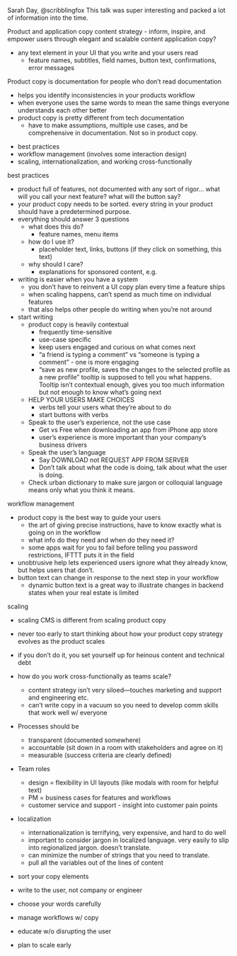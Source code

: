 Sarah Day, @scribblingfox
This talk was super interesting and packed a lot of information into the time.

Product and application copy
content strategy - inform, inspire, and empower users through elegant and scalable content
application copy? 
* any text element in your UI that you write and your users read
  * feature names, subtitles, field names, button text, confirmations, error messages

Product copy is documentation for people who don’t read documentation

* helps you identify inconsistencies in your products workflow
* when everyone uses the same words to mean the same things everyone understands each other better
* product copy is pretty different from tech documentation
  * have to make assumptions, multiple use cases, and be comprehensive in documentation. Not so in product copy.

- best practices
- workflow management (involves some interaction design)
- scaling, internationalization, and working cross-functionally

best practices

- product full of features, not documented with any sort of rigor... what will you call your next feature? what will the button say?
- your product copy needs to be sorted. every string in your product should have a predetermined purpose.
- everything should answer 3 questions
    - what does this do?
        - feature names, menu items
    - how do I use it?
        - placeholder text, links, buttons (if they click on something, this text)
    - why should I care?
        - explanations for sponsored content, e.g.
- writing is easier when you have a system
    - you don’t have to reinvent a UI copy plan every time a feature ships
    - when scaling happens, can’t spend as much time on individual features
    - that also helps other people do writing when you’re not around
- start writing
    - product copy is heavily contextual
        - frequently time-sensitive
        - use-case specific
        - keep users engaged and curious on what comes next
        - “a friend is typing a comment” vs “someone is typing a comment” - one is more engaging
        - “save as new profile, saves the changes to the selected profile as a new profile” tooltip is supposed to tell you what happens. Tooltip isn’t contextual enough, gives you too much information but not enough to know what’s going next
    - HELP YOUR USERS MAKE CHOICES
        - verbs tell your users what they’re about to do
        - start buttons with verbs
    - Speak to the user’s experience, not the use case
        - Get vs Free when downloading an app from iPhone app store
        - user’s experience is more important than your company’s business drivers
    - Speak the user’s language
        - Say DOWNLOAD not REQUEST APP FROM SERVER
        - Don’t talk about what the code is doing, talk about what the user is doing.
    - Check urban dictionary to make sure jargon or colloquial language means only what you think it means.

workflow management

- product copy is the best way to guide your users
    - the art of giving precise instructions, have to know exactly what is going on in the workflow
    - what info do they need and when do they need it?
    - some apps wait for you to fail before telling you password restrictions, IFTTT puts it in the field
- unobtrusive help lets experienced users ignore what they already know, but helps users that don’t.
- button text can change in response to the next step in your workflow
    - dynamic button text is a great way to illustrate changes in backend states when your real estate is limited

scaling

- scaling CMS is different from scaling product copy
- never too early to start thinking about how your product copy strategy evolves as the product scales
- if you don’t do it, you set yourself up for heinous content and technical debt
- how do you work cross-functionally as teams scale?
    - content strategy isn’t very siloed—touches marketing and support and engineering etc.
    - can’t write copy in a vacuum so you need to develop comm skills that work well w/ everyone
- Processes should be
    - transparent (documented somewhere)
    - accountable (sit down in a room with stakeholders and agree on it)
    - measurable (success criteria are clearly defined)
- Team roles
    - design = flexibility in UI layouts (like modals with room for helpful text)
    - PM = business cases for features and workflows
    - customer service and support - insight into customer pain points
- localization
    - internationalization is terrifying, very expensive, and hard to do well
    - important to consider jargon in localized language. very easily to slip into regionalized jargon. doesn’t translate.
    - can minimize the number of strings that you need to translate.
    - pull all the variables out of the lines of content

- sort your copy elements
- write to the user, not company or engineer
- choose your words carefully
- manage workflows w/ copy
- educate w/o disrupting the user
- plan to scale early
